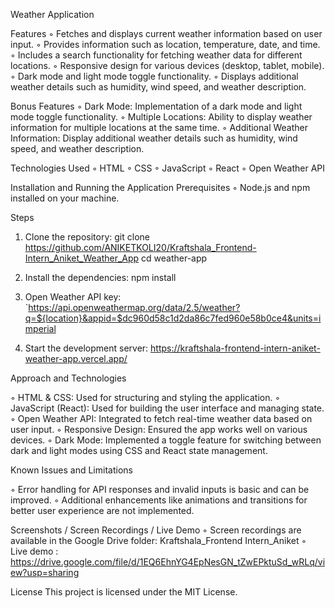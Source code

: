 Weather Application


Features
◦ Fetches and displays current weather information based on user input.
◦ Provides information such as location, temperature, date, and time.
◦ Includes a search functionality for fetching weather data for different locations.
◦ Responsive design for various devices (desktop, tablet, mobile).
◦ Dark mode and light mode toggle functionality.
◦ Displays additional weather details such as humidity, wind speed, and weather description.

Bonus Features
◦ Dark Mode: Implementation of a dark mode and light mode toggle functionality.
◦ Multiple Locations: Ability to display weather information for multiple locations at the same time.
◦ Additional Weather Information: Display additional weather details such as humidity, wind speed, and weather description.

Technologies Used
◦ HTML
◦ CSS
◦ JavaScript
◦ React
◦ Open Weather API

Installation and Running the Application
Prerequisites
◦ Node.js and npm installed on your machine.

Steps

1. Clone the repository:
    git clone https://github.com/ANIKETKOLI20/Kraftshala_Frontend-Intern_Aniket_Weather_App
    cd weather-app

2. Install the dependencies: 
    npm install

3.  Open Weather API key:
    `https://api.openweathermap.org/data/2.5/weather?q=${location}&appid=$dc960d58c1d2da86c7fed960e58b0ce4&units=imperial
    

4. Start the development server:
    https://kraftshala-frontend-intern-aniket-weather-app.vercel.app/




Approach and Technologies

◦ HTML & CSS: Used for structuring and styling the application.
◦ JavaScript (React): Used for building the user interface and managing state.
◦ Open Weather API: Integrated to fetch real-time weather data based on user input.
◦ Responsive Design: Ensured the app works well on various devices.
◦ Dark Mode: Implemented a toggle feature for switching between dark and light modes using CSS and React state management.

Known Issues and Limitations

◦ Error handling for API responses and invalid inputs is basic and can be improved.
◦ Additional enhancements like animations and transitions for better user experience are not implemented.

Screenshots / Screen Recordings / Live Demo
◦ Screen recordings are available in the Google Drive folder: Kraftshala_Frontend Intern_Aniket
◦ Live demo : https://drive.google.com/file/d/1EQ6EhnYG4EpNesGN_tZwEPktuSd_wRLq/view?usp=sharing





License
This project is licensed under the MIT License.
